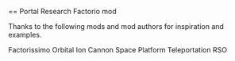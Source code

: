 == Portal Research
Factorio mod

Thanks to the following mods and mod authors for inspiration and examples.

Factorissimo
Orbital Ion Cannon
Space Platform
Teleportation
RSO